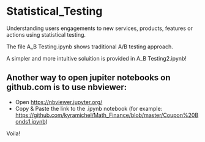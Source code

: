 # Statistical_Testing

Understanding users engagements to new services, products, features or actions using statistical testing.

The file A_B Testing.ipynb shows traditional A/B testing approach. 

A simpler and more intuitive soluition is provided in A_B Testing2.ipynb!





## Another way to open jupiter notebooks on github.com is to use nbviewer: 
- Open https://nbviewer.jupyter.org/
- Copy & Paste the link to the .ipynb notebook (for example: https://github.com/kyramichel/Math_Finance/blob/master/Coupon%20Bonds1.ipynb)

Voila!
